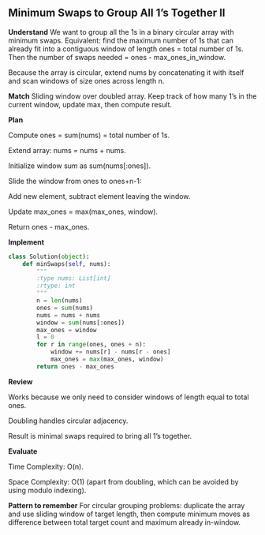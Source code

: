## Minimum Swaps to Group All 1’s Together II

**Understand**
We want to group all the 1s in a binary circular array with minimum swaps. Equivalent: find the maximum number of 1s that can already fit into a contiguous window of length ones = total number of 1s. Then the number of swaps needed = ones - max_ones_in_window.

Because the array is circular, extend nums by concatenating it with itself and scan windows of size ones across length n.

**Match**
Sliding window over doubled array. Keep track of how many 1’s in the current window, update max, then compute result.

**Plan**

Compute ones = sum(nums) = total number of 1s.

Extend array: nums = nums + nums.

Initialize window sum as sum(nums[:ones]).

Slide the window from ones to ones+n-1:

Add new element, subtract element leaving the window.

Update max_ones = max(max_ones, window).

Return ones - max_ones.

**Implement**
```py
class Solution(object):
    def minSwaps(self, nums):
        """
        :type nums: List[int]
        :rtype: int
        """
        n = len(nums)
        ones = sum(nums)
        nums = nums + nums
        window = sum(nums[:ones])
        max_ones = window
        l = 0
        for r in range(ones, ones + n):
            window += nums[r] - nums[r - ones]
            max_ones = max(max_ones, window)
        return ones - max_ones
```

**Review**

Works because we only need to consider windows of length equal to total ones.

Doubling handles circular adjacency.

Result is minimal swaps required to bring all 1’s together.

**Evaluate**

Time Complexity: O(n).

Space Complexity: O(1) (apart from doubling, which can be avoided by using modulo indexing).

**Pattern to remember**
For circular grouping problems: duplicate the array and use sliding window of target length, then compute minimum moves as difference between total target count and maximum already in-window.